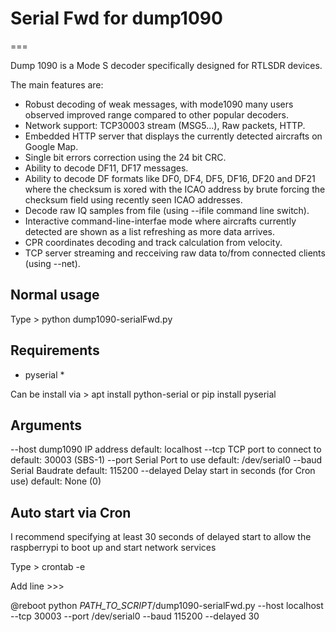 # Serial Fwd for dump1090
===

Dump 1090 is a Mode S decoder specifically designed for RTLSDR devices.

The main features are:

* Robust decoding of weak messages, with mode1090 many users observed
  improved range compared to other popular decoders.
* Network support: TCP30003 stream (MSG5...), Raw packets, HTTP.
* Embedded HTTP server that displays the currently detected aircrafts on
  Google Map.
* Single bit errors correction using the 24 bit CRC.
* Ability to decode DF11, DF17 messages.
* Ability to decode DF formats like DF0, DF4, DF5, DF16, DF20 and DF21
  where the checksum is xored with the ICAO address by brute forcing the
  checksum field using recently seen ICAO addresses.
* Decode raw IQ samples from file (using --ifile command line switch).
* Interactive command-line-interfae mode where aircrafts currently detected
  are shown as a list refreshing as more data arrives.
* CPR coordinates decoding and track calculation from velocity.
* TCP server streaming and recceiving raw data to/from connected clients
  (using --net).

Normal usage
---

Type > python dump1090-serialFwd.py 

Requirements
---

* pyserial *

Can be install via > apt install python-serial or pip install pyserial

Arguments
---

--host		dump1090 IP address default: localhost
--tcp		TCP port to connect to default: 30003 (SBS-1)
--port		Serial Port to use default: /dev/serial0
--baud		Serial Baudrate default: 115200
--delayed	Delay start in seconds (for Cron use) default: None (0)

Auto start via Cron
---

I recommend specifying at least 30 seconds of delayed start to allow the raspberrypi to boot up and start network services

Type > crontab -e

Add line >>> 

@reboot	python *PATH_TO_SCRIPT*/dump1090-serialFwd.py --host localhost --tcp 30003 --port /dev/serial0 --baud 115200 --delayed 30
